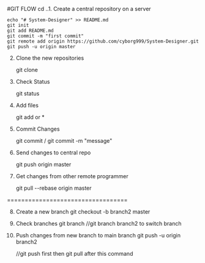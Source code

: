 #GIT FLOW
cd ..1. Create a central repository on a server

	echo "# System-Designer" >> README.md
	git init
	git add README.md
	git commit -m "first commit"
	git remote add origin https://github.com/cyborg999/System-Designer.git
	git push -u origin master

2. Clone the new repositories
	
	git clone

3. Check Status
	
	git status

4. Add files
	
	git add <filename> or *

5. Commit Changes

	git commit  / git commit -m "message"

6. Send changes to central repo
	
	git push origin master

7. Get changes from other remote programmer
	
	git pull --rebase origin master

==================================


8. Create a new branch
	git checkout -b branch2 master

9. Check branches
	git branch //git branch branch2 to switch branch

10. Push changes from new branch to main branch
	git push -u origin branch2

	//git push first then git pull after this command
